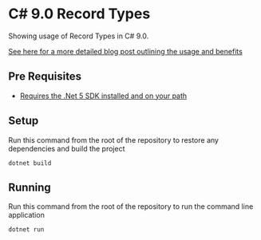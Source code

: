 # C# 9.0 Record Types

Showing usage of Record Types in C# 9.0.

[See here for a more detailed blog post outlining the usage and benefits](https://lukemerrett.com/record-types-in-c-9-0/)

## Pre Requisites

* [Requires the .Net 5 SDK installed and on your path](https://dotnet.microsoft.com/download/dotnet/5.0)

## Setup

Run this command from the root of the repository to restore any dependencies and build the project

```
dotnet build
```

## Running

Run this command from the root of the repository to run the command line application

```
dotnet run
```
